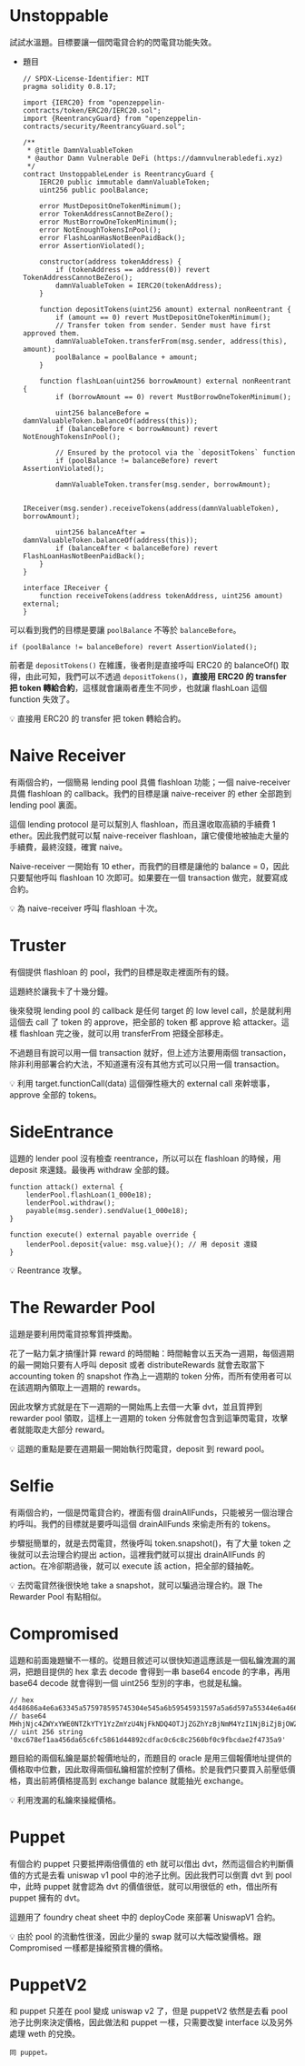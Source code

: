 # Unstoppable

試試水溫題。目標要讓一個閃電貸合約的閃電貸功能失效。

- 題目
  ```solidity
  // SPDX-License-Identifier: MIT
  pragma solidity 0.8.17;

  import {IERC20} from "openzeppelin-contracts/token/ERC20/IERC20.sol";
  import {ReentrancyGuard} from "openzeppelin-contracts/security/ReentrancyGuard.sol";

  /**
   * @title DamnValuableToken
   * @author Damn Vulnerable DeFi (https://damnvulnerabledefi.xyz)
   */
  contract UnstoppableLender is ReentrancyGuard {
      IERC20 public immutable damnValuableToken;
      uint256 public poolBalance;

      error MustDepositOneTokenMinimum();
      error TokenAddressCannotBeZero();
      error MustBorrowOneTokenMinimum();
      error NotEnoughTokensInPool();
      error FlashLoanHasNotBeenPaidBack();
      error AssertionViolated();

      constructor(address tokenAddress) {
          if (tokenAddress == address(0)) revert TokenAddressCannotBeZero();
          damnValuableToken = IERC20(tokenAddress);
      }

      function depositTokens(uint256 amount) external nonReentrant {
          if (amount == 0) revert MustDepositOneTokenMinimum();
          // Transfer token from sender. Sender must have first approved them.
          damnValuableToken.transferFrom(msg.sender, address(this), amount);
          poolBalance = poolBalance + amount;
      }

      function flashLoan(uint256 borrowAmount) external nonReentrant {
          if (borrowAmount == 0) revert MustBorrowOneTokenMinimum();

          uint256 balanceBefore = damnValuableToken.balanceOf(address(this));
          if (balanceBefore < borrowAmount) revert NotEnoughTokensInPool();

          // Ensured by the protocol via the `depositTokens` function
          if (poolBalance != balanceBefore) revert AssertionViolated();

          damnValuableToken.transfer(msg.sender, borrowAmount);

          IReceiver(msg.sender).receiveTokens(address(damnValuableToken), borrowAmount);

          uint256 balanceAfter = damnValuableToken.balanceOf(address(this));
          if (balanceAfter < balanceBefore) revert FlashLoanHasNotBeenPaidBack();
      }
  }

  interface IReceiver {
      function receiveTokens(address tokenAddress, uint256 amount) external;
  }
  ```

可以看到我們的目標是要讓 `poolBalance` 不等於 `balanceBefore`。

```solidity
if (poolBalance != balanceBefore) revert AssertionViolated();
```

前者是 `depositTokens()` 在維護，後者則是直接呼叫 ERC20 的 balanceOf() 取得，由此可知，我們可以不透過 `depositTokens()`，**直接用 ERC20 的 transfer 把 token 轉給合約**，這樣就會讓兩者產生不同步，也就讓 flashLoan 這個 function 失效了。

<aside>
💡 直接用 ERC20 的 transfer 把 token 轉給合約。

</aside>

# Naive Receiver

有兩個合約，一個簡易 lending pool 具備 flashloan 功能；一個 naive-receiver 具備 flashloan 的 callback。我們的目標是讓 naive-receiver 的 ether 全部跑到 lending pool 裏面。

這個 lending protocol 是可以幫別人 flashloan，而且還收取高額的手續費 1 ether。因此我們就可以幫 naive-receiver flashloan，讓它傻傻地被抽走大量的手續費，最終沒錢，確實 naive。

Naive-receiver 一開始有 10 ether，而我們的目標是讓他的 balance = 0，因此只要幫他呼叫 flashloan 10 次即可。如果要在一個 transaction 做完，就要寫成合約。

<aside>
💡 為 naive-receiver 呼叫 flashloan 十次。

</aside>

# Truster

有個提供 flashloan 的 pool，我們的目標是取走裡面所有的錢。

這題終於讓我卡了十幾分鐘。

後來發現 lending pool 的 callback 是任何 target 的 low level call，於是就利用這個去 call 了 token 的 approve，把全部的 token 都 approve 給 attacker。這樣 flashloan 完之後，就可以用 transferFrom 把錢全部移走。

不過題目有說可以用一個 transaction 就好，但上述方法要用兩個 transaction，除非利用部署合約大法，不知道還有沒有其他方式可以只用一個 transaction。

<aside>
💡 利用 target.functionCall(data) 這個彈性極大的 external call 來幹壞事，approve 全部的 tokens。

</aside>

# SideEntrance

這題的 lender pool 沒有檢查 reentrance，所以可以在 flashloan 的時候，用 deposit 來還錢。最後再 withdraw 全部的錢。

```solidity
function attack() external {
    lenderPool.flashLoan(1_000e18);
    lenderPool.withdraw();
    payable(msg.sender).sendValue(1_000e18);
}

function execute() external payable override {
    lenderPool.deposit{value: msg.value}(); // 用 deposit 還錢
}
```

<aside>
💡 Reentrance 攻擊。

</aside>

# The Rewarder Pool

這題是要利用閃電貸掠奪質押獎勵。

花了一點力氣才搞懂計算 reward 的時間軸：時間軸會以五天為一週期，每個週期的最一開始只要有人呼叫 deposit 或者 distributeRewards 就會去取當下 accounting token 的 snapshot 作為上一週期的 token 分佈，而所有使用者可以在該週期內領取上一週期的 rewards。

因此攻擊方式就是在下一週期的一開始馬上去借一大筆 dvt，並且質押到 rewarder pool 領取，這樣上一週期的 token 分佈就會包含到這筆閃電貸，攻擊者就能取走大部分 reward。

<aside>
💡 這題的重點是要在週期最一開始執行閃電貸，deposit 到 reward pool。

</aside>

# Selfie

有兩個合約，一個是閃電貸合約，裡面有個 drainAllFunds，只能被另一個治理合約呼叫。我們的目標就是要呼叫這個 drainAllFunds 來偷走所有的 tokens。

步驟挺簡單的，就是去閃電貸，然後呼叫 token.snapshot()，有了大量 token 之後就可以去治理合約提出 action，這裡我們就可以提出 drainAllFunds 的 action。在冷卻期過後，就可以 execute 該 action，把全部的錢抽乾。

<aside>
💡 去閃電貸然後很快地 take a snapshot，就可以騙過治理合約。跟 The Rewarder Pool 有點相似。

</aside>

# Compromised

這題和前面幾題蠻不一樣的。從題目敘述可以很快知道這應該是一個私鑰洩漏的漏洞，把題目提供的 hex 拿去 decode 會得到一串 base64 encode 的字串，再用 base64 decode 就會得到一個 uint256 型別的字串，也就是私鑰。

```solidity
// hex
4d48686a4e6a63345a575978595745304e545a6b59545931597a5a6d597a55344e6a466b4e4451344f544a6a5a475a68597a426a4e6d4d34597a49314e6a42695a6a426a4f575a69593252685a544a6d4e44637a4e574535
// base64
MHhjNjc4ZWYxYWE0NTZkYTY1YzZmYzU4NjFkNDQ4OTJjZGZhYzBjNmM4YzI1NjBiZjBjOWZiY2RhZTJmNDczNWE5?
// uint 256 string
'0xc678ef1aa456da65c6fc5861d44892cdfac0c6c8c2560bf0c9fbcdae2f4735a9'
```

題目給的兩個私鑰是屬於報價地址的，而題目的 oracle 是用三個報價地址提供的價格取中位數，因此取得兩個私鑰相當於控制了價格。於是我們只要買入前壓低價格，賣出前將價格提高到 exchange balance 就能抽光 exchange。

<aside>
💡 利用洩漏的私鑰來操縱價格。

</aside>

# Puppet

有個合約 puppet 只要抵押兩倍價值的 eth 就可以借出 dvt，然而這個合約判斷價值的方式是去看 uniswap v1 pool 中的池子比例。因此我們可以倒賣 dvt 到 pool 中，此時 puppet 就會認為 dvt 的價值很低，就可以用很低的 eth，借出所有 puppet 擁有的 dvt。

這題用了 foundry cheat sheet 中的 deployCode 來部署 UniswapV1 合約。

<aside>
💡 由於 pool 的流動性很淺，因此少量的 swap 就可以大幅改變價格。跟 Compromised 一樣都是操縱預言機的價格。

</aside>

# PuppetV2

和 puppet 只差在 pool 變成 uniswap v2 了，但是 puppetV2 依然是去看 pool 池子比例來決定價格，因此做法和 puppet 一樣，只需要改變 interface 以及另外處理 weth 的兌換。

```solidity
同 puppet。
```
